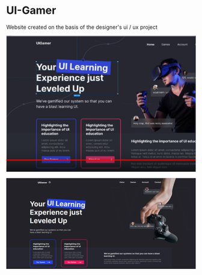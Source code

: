 # UI-Gamer
Website created on the basis of the designer's ui / ux project

![design photo](https://github.com/Jakubisik/Family-Project/blob/master/project.png)

![photo of the finished page](https://github.com/Jakubisik/Family-Project/blob/master/finished.png)
